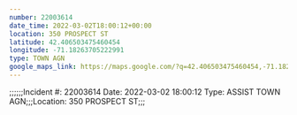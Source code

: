 ```yaml
---
number: 22003614
date_time: 2022-03-02T18:00:12+00:00
location: 350 PROSPECT ST
latitude: 42.406503475460454
longitude: -71.18263705222991
type: TOWN AGN
google_maps_link: https://maps.google.com/?q=42.406503475460454,-71.18263705222991
---
```


;;;;;;Incident #: 22003614  Date: 2022-03-02 18:00:12   Type: ASSIST TOWN AGN;;;Location: 350 PROSPECT ST;;;
